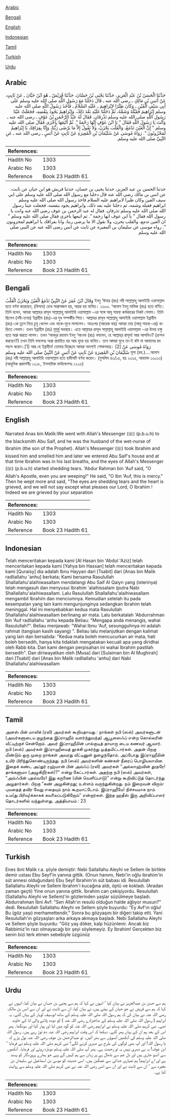 [Arabic](#arabic)

[Bengali](#bengali)

[English](#english)

[Indonesian](#indonesian)

[Tamil](#tamil)

[Turkish](#turkish)

[Urdu](#urdu)

## Arabic


<div dir="rtl" lang="ar" style={{fontSize:'larger',backgroundColor:'#f8f9fa',padding:20}}>
حَدَّثَنَا الْحَسَنُ بْنُ عَبْدِ الْعَزِيزِ، حَدَّثَنَا يَحْيَى بْنُ حَسَّانَ، حَدَّثَنَا قُرَيْشٌ ـ هُوَ ابْنُ حَيَّانَ ـ عَنْ ثَابِتٍ، عَنْ أَنَسِ بْنِ مَالِكٍ ـ رضى الله عنه ـ قَالَ دَخَلْنَا مَعَ رَسُولِ اللَّهِ صلى الله عليه وسلم عَلَى أَبِي سَيْفٍ الْقَيْنِ ـ وَكَانَ ظِئْرًا لإِبْرَاهِيمَ ـ عَلَيْهِ السَّلاَمُ ـ فَأَخَذَ رَسُولُ اللَّهِ صلى الله عليه وسلم إِبْرَاهِيمَ فَقَبَّلَهُ وَشَمَّهُ، ثُمَّ دَخَلْنَا عَلَيْهِ بَعْدَ ذَلِكَ، وَإِبْرَاهِيمُ يَجُودُ بِنَفْسِهِ، فَجَعَلَتْ عَيْنَا رَسُولِ اللَّهِ صلى الله عليه وسلم تَذْرِفَانِ‏.‏ فَقَالَ لَهُ عَبْدُ الرَّحْمَنِ بْنُ عَوْفٍ ـ رضى الله عنه ـ وَأَنْتَ يَا رَسُولَ اللَّهِ فَقَالَ ‏"‏ يَا ابْنَ عَوْفٍ إِنَّهَا رَحْمَةٌ ‏"‏‏.‏ ثُمَّ أَتْبَعَهَا بِأُخْرَى فَقَالَ صلى الله عليه وسلم ‏"‏ إِنَّ الْعَيْنَ تَدْمَعُ، وَالْقَلْبَ يَحْزَنُ، وَلاَ نَقُولُ إِلاَّ مَا يَرْضَى رَبُّنَا، وَإِنَّا بِفِرَاقِكَ يَا إِبْرَاهِيمُ لَمَحْزُونُونَ ‏"‏‏.‏ رَوَاهُ مُوسَى عَنْ سُلَيْمَانَ بْنِ الْمُغِيرَةِ عَنْ ثَابِتٍ عَنْ أَنَسٍ ـ رضى الله عنه ـ عَنِ النَّبِيِّ صلى الله عليه وسلم‏.‏
</div>
<div style={{backgroundColor:'#f8f9fa',padding:20, marginBottom: 10}}><table> <thead> <tr> <th>References:</th> <th></th> </tr> </thead> <tbody><tr><td>Hadith No</td><td>1303</td></tr><tr><td>Arabic No</td><td>1303</td></tr><tr><td>Reference</td><td>Book 23 Hadith 61</td></tr></tbody></table></div>


<div dir="rtl" lang="ar" style={{fontSize:'larger',backgroundColor:'#f8f9fa',padding:20}}>
حدثنا الحسن بن عبد العزيز، حدثنا يحيى بن حسان، حدثنا قريش هو ابن حيان عن ثابت، عن انس بن مالك رضى الله عنه قال دخلنا مع رسول الله صلى الله عليه وسلم على ابي سيف القين وكان ظيرا لابراهيم عليه السلام فاخذ رسول الله صلى الله عليه وسلم ابراهيم فقبله وشمه، ثم دخلنا عليه بعد ذلك، وابراهيم يجود بنفسه، فجعلت عينا رسول الله صلى الله عليه وسلم تذرفان. فقال له عبد الرحمن بن عوف رضى الله عنه وانت يا رسول الله فقال " يا ابن عوف انها رحمة ". ثم اتبعها باخرى فقال صلى الله عليه وسلم " ان العين تدمع، والقلب يحزن، ولا نقول الا ما يرضى ربنا، وانا بفراقك يا ابراهيم لمحزونون ". رواه موسى عن سليمان بن المغيرة عن ثابت عن انس رضى الله عنه عن النبي صلى الله عليه وسلم
</div>
<div style={{backgroundColor:'#f8f9fa',padding:20, marginBottom: 10}}><table> <thead> <tr> <th>References:</th> <th></th> </tr> </thead> <tbody><tr><td>Hadith No</td><td>1303</td></tr><tr><td>Arabic No</td><td>1303</td></tr><tr><td>Reference</td><td>Book 23 Hadith 61</td></tr></tbody></table></div>

## Bengali


<div dir="ltr" lang="bn" style={{fontSize:'larger',backgroundColor:'#f8f9fa',padding:20}}>
وَقَالَ ابْنُ عُمَرَ عَنْ النَّبِيِّ تَدْمَعُ الْعَيْنُ وَيَحْزَنُ الْقَلْبُ ইবনু ‘উমার (রাঃ) নবী সাল্লাল্লাহু আলাইহি ওয়াসাল্লাম হতে বর্ণনা করেছেন, (বিপদে) চোখ অশ্রুসজল হয়, অন্তর হয় ব্যথিত। ১৩০৩. ‘আনাস ইবনু মালিক (রাঃ) হতে বর্ণিত। তিনি বলেন, আমরা আল্লাহর রাসূল সাল্লাল্লাহু আলাইহি ওয়াসাল্লাম -এর সঙ্গে আবূ সায়ফ্ কর্মকারের নিকট গেলাম। তিনি ছিলেন (নবী-তনয়) ইব্রাহীম (রাঃ)-এর দুধ সম্পর্কীয় পিতা। আল্লাহর রাসূল সাল্লাল্লাহু আলাইহি ওয়াসাল্লাম ইব্রাহীম (রাঃ)-কে তুলে নিয়ে চুমু খেলেন এবং নাকে-মুখে লাগালেন। অতঃপর (আরেক বার) আমরা তার (আবূ সায়ফ্-এর) বাড়িতে গেলাম। তখন ইব্রাহীম (রাঃ) মুমূর্ষু অবস্থায়। এতে আল্লাহর রাসূল সাল্লাল্লাহু আলাইহি ওয়াসাল্লাম -এর উভয় চক্ষু হতে অশ্রু ঝরতে লাগল। তখন ‘আবদুর রহমান ইবনু ‘আওফ (রাঃ) বললেন, হে আল্লাহ্‌র রাসূল! আর আপনিও? (ক্রন্দন করছেন?) তখন তিনি বললেনঃ অশ্রু প্রবাহিত হয় আর হৃদয় হয় ব্যথিত। তবে আমরা মুখে তা-ই বলি যা আমাদের রব পছন্দ করেন।[1] আর হে ইব্রাহীম! তোমার বিচ্ছেদে আমরা অবশ্যই শোকসন্তপ্ত। [2] رَوَاهُ مُوسَى عَنْ سُلَيْمَانَ بْنِ المُغِيرَةِ عَنْ ثَابِتٍ عَنْ أَنَسٍ عَنْ النَّبِيِّ صلى الله عليه وسلم মূসা (রহ.)....আনাস (রাঃ) নবী সাল্লাল্লাহু আলাইহি ওয়াসাল্লাম হতে হাদীসটি বর্ণনা করেন। (মুসলিম ৪৩/১৫, হাঃ ২৩১৫, আহমাদ ১৩০১৩) (আধুনিক প্রকাশনীঃ ১২১৮, ইসলামিক ফাউন্ডেশনঃ ১২২৫)
</div>
<div style={{backgroundColor:'#f8f9fa',padding:20, marginBottom: 10}}><table> <thead> <tr> <th>References:</th> <th></th> </tr> </thead> <tbody><tr><td>Hadith No</td><td>1303</td></tr><tr><td>Arabic No</td><td>1303</td></tr><tr><td>Reference</td><td>Book 23 Hadith 61</td></tr></tbody></table></div>

## English


<div dir="ltr" lang="en" style={{fontSize:'larger',backgroundColor:'#f8f9fa',padding:20}}>
Narrated Anas bin Malik:We went with Allah's Messenger (ﷺ) (p.b.u.h) to the blacksmith Abu Saif, and he was the husband of the wet-nurse of Ibrahim (the son of the Prophet). Allah's Messenger (ﷺ) took Ibrahim and kissed him and smelled him and later we entered Abu Saif's house and at that time Ibrahim was in his last breaths, and the eyes of Allah's Messenger (ﷺ) (p.b.u.h) started shedding tears. 'Abdur Rahman bin 'Auf said, "O Allah's Apostle, even you are weeping!" He said, "O Ibn 'Auf, this is mercy." Then he wept more and said, "The eyes are shedding tears and the heart is grieved, and we will not say except what pleases our Lord, O Ibrahim ! Indeed we are grieved by your separation
</div>
<div style={{backgroundColor:'#f8f9fa',padding:20, marginBottom: 10}}><table> <thead> <tr> <th>References:</th> <th></th> </tr> </thead> <tbody><tr><td>Hadith No</td><td>1303</td></tr><tr><td>Arabic No</td><td>1303</td></tr><tr><td>Reference</td><td>Book 23 Hadith 61</td></tr></tbody></table></div>

## Indonesian


<div dir="ltr" lang="id" style={{fontSize:'larger',backgroundColor:'#f8f9fa',padding:20}}>
Telah menceritakan kepada kami [Al Hasan bin 'Abdul 'Aziz] telah menceritakan kepada kami [Yahya bin Hassan] telah menceritakan kepada kami [Quraisy] dia adalah Ibnu Hayyan dari [Tsabit] dari [Anas bin Malik radliallahu 'anhu] berkata; Kami bersama Rasulullah Shallallahu'alaihiwasallam mendatangi Abu Saif Al Qaiyn yang (isterinya) telah mengasuh dan menyusui Ibrahim 'alaihissalam (putra Nabi Shallallahu'alaihiwasallam. Lalu Rasulullah Shallallahu'alaihiwasallam mengambil Ibrahim dan menciumnya. Kemudian setelah itu pada kesempatan yang lain kami mengunjunginya sedangkan Ibrahim telah meninggal. Hal ini menyebabkan kedua mata Rasulullah Shallallahu'alaihiwasallam berlinang air mata. Lalu berkatalah 'Abdurrahman bin 'Auf radliallahu 'anhu kepada Beliau: "Mengapa anda menangis, wahai Rasulullah?". Beliau menjawab: "Wahai Ibnu 'Auf, sesungguhnya ini adalah rahmat (tangisan kasih sayang) ". Beliau lalu melanjutkan dengan kalimat yang lain dan bersabda: "Kedua mata boleh mencucurkan air mata, hati boleh bersedih, hanya kita tidaklah mengatakan kecuali apa yang diridhai oleh Rabb kita. Dan kami dengan perpisahan ini wahai Ibrahim pastilah bersedih". Dan diriwayatkan oleh [Musa] dari [Sulaiman bin Al Mughirah] dari [Tsabit] dari [Anas bin Malik radliallahu 'anhu] dari Nabi Shallallahu'alaihiwasallam
</div>
<div style={{backgroundColor:'#f8f9fa',padding:20, marginBottom: 10}}><table> <thead> <tr> <th>References:</th> <th></th> </tr> </thead> <tbody><tr><td>Hadith No</td><td>1303</td></tr><tr><td>Arabic No</td><td>1303</td></tr><tr><td>Reference</td><td>Book 23 Hadith 61</td></tr></tbody></table></div>

## Tamil


<div dir="ltr" lang="ta" style={{fontSize:'larger',backgroundColor:'#f8f9fa',padding:20}}>
அனஸ் பின் மாலிக் (ரலி) அவர்கள் கூறியதாவது : நாங்கள் நபி (ஸல்) அவர்களுடன் (அவர்களுடைய குழந்தை இப்ராஹீம் வளர்ந்துவந்த) ஆபூஸைஃப் என்ற கொல்லரின் வீட்டிற்குச் சென்றோம். அவர் இப்ராஹீமின் பால்குடித் தாயாரு டைய கணவர் ஆவார். நபி (ஸல்) அவர்கள் இப்ராஹீமைத் தூக்கி முகர்ந்து முத்தமிட்டார்கள். அதன் பிறகு மீண்டும் ஒரு முறை நாங்கள் அவரது வீட்டினுள் நுழைந்தோம். அப்போது இப்ராஹீமின் உயிர் பிரிந்துகொண்டிருந்தது. நபி (ஸல்) அவர்களின் கண்கள் நீரைப் பொழியலாயின. இதைக் கண்ட அப்துர் ரஹ்மான் பின் அவ்ஃப் (ரலி) அவர்கள் “அல்லாஹ்வின் தூதரே! தாங்களுமா (அழுகிறீர்கள்)?” என்று கேட்டார்கள். அதற்கு நபி (ஸல்) அவர்கள், “அவ்ஃபின் புதல்வரே! இது கருணை (யின் வெளிப்பாடு)” என்று கூறிவிட்டுத் தொடர்ந்து அழுதார்கள். பிறகு “கண் அழுகின்றது; உள்ளம் வருந்துகின்றது. நம் இறைவன் விரும்புவதைத் தவிர வேறு எதையும் நாம் கூறமாட்டோம். இப்ராஹீமே! நிச்சயமாக நாம் உம(து பிரிவு)க்காகக் கவலைப்படுகிறோம்” என்றார்கள். இந்த ஹதீஸ் இரு அறிவிப்பாளர் தொடர்களில் வந்துள்ளது. அத்தியாயம் : 23
</div>
<div style={{backgroundColor:'#f8f9fa',padding:20, marginBottom: 10}}><table> <thead> <tr> <th>References:</th> <th></th> </tr> </thead> <tbody><tr><td>Hadith No</td><td>1303</td></tr><tr><td>Arabic No</td><td>1303</td></tr><tr><td>Reference</td><td>Book 23 Hadith 61</td></tr></tbody></table></div>

## Turkish


<div dir="ltr" lang="tr" style={{fontSize:'larger',backgroundColor:'#f8f9fa',padding:20}}>
Enes ibni Malik r.a. şöyle demiştir: Nebi Sallallahu Aleyhi ve Sellem ile birlikte demir ustası Ebu Seyf'in yanına gittik. (Onun hanımı, Nebi'in oğlu ibrahim'in süt annesi olduğundan) Ebu Seyf İbrahim'in süt babası idi. Resulullah Sallallahu Aleyhi ve Sellem İbrahim'i kucağına aldı, öptü ve kokladı. (Aradan zaman geçti) Yine onun yanına gittik. İbrahim can çekişiyordu. Resulullah (Sallallahu Aleyhi ve Sellem)'in gözlerinden yaşlar süzülmeye başladı. Abdurrahman İbni Avf: "Sen Allah'ın resulü olduğun halde ağlıyor musun?" dedi. Resulullah Sallallahu Aleyhi ve Sellem şöyle buyurdu: "Ey Avf'ın oğlu! Bu (göz yaşı) merhamettendir," Sonra bu gözyaşını bir diğeri takip etti. Yani Resulullah'ın gözyaşları arka arkaya akmaya başladı. Nebi Sallallahu Aleyhi ve Sellem şöyle buyurdu: "Göz yaş döker, kalp hüzünlenir. Ancak biz Rabbimiz'in razı olmayacağı bir şeyi söylemeyiz. Ey İbrahim! Gerçekten biz senin bizi terk etmen sebebiyle üzgünüz
</div>
<div style={{backgroundColor:'#f8f9fa',padding:20, marginBottom: 10}}><table> <thead> <tr> <th>References:</th> <th></th> </tr> </thead> <tbody><tr><td>Hadith No</td><td>1303</td></tr><tr><td>Arabic No</td><td>1303</td></tr><tr><td>Reference</td><td>Book 23 Hadith 61</td></tr></tbody></table></div>

## Urdu


<div dir="rtl" lang="ur" style={{fontSize:'larger',backgroundColor:'#f8f9fa',padding:20}}>
ہم سے حسن بن عبدالعزیز نے بیان کیا ‘ انہوں نے کہا کہ ہم سے یحییٰ بن حسان نے بیان کیا، انہوں نے کہا کہ ہم سے قریش نے جو حیان کے بیٹے ہیں، نے بیان کیا، ان سے ثابت نے اور ان سے انس بن مالک رضی اللہ عنہ نے بیان کی کہ ہم رسول اللہ صلی اللہ علیہ وسلم کے ساتھ ابوسیف لوہار کے یہاں گئے۔ یہ ابراہیم ( رسول اللہ صلی اللہ علیہ وسلم کے صاحبزادے رضی اللہ عنہ ) کو دودھ پلانے والی انا کے خاوند تھے۔ نبی کریم صلی اللہ علیہ وسلم نے ابراہیم رضی اللہ عنہ کو گود میں لیا اور پیار کیا اور سونگھا۔ پھر اس کے بعد ہم ان کے یہاں پھر گئے۔ دیکھا کہ اس وقت ابراہیم رضی اللہ عنہ دم توڑ رہے ہیں۔ رسول اللہ صلی اللہ علیہ وسلم کی آنکھیں آنسوؤں سے بھر آئیں۔ تو عبدالرحمٰن بن عوف رضی اللہ عنہ بول پڑے کہ یا رسول اللہ! اور آپ بھی لوگوں کی طرح بے صبری کرنے لگے؟ نبی کریم صلی اللہ علیہ وسلم نے فرمایا ‘ ابن عوف! یہ بے صبری نہیں یہ تو رحمت ہے۔ پھر آپ صلی اللہ علیہ وسلم دوبارہ روئے اور فرمایا۔ آنکھوں سے آنسو جاری ہیں اور دل غم سے نڈھال ہے پر زبان سے ہم کہیں گے وہی جو ہمارے پروردگار کو پسند ہے اور اے ابراہیم! ہم تمہاری جدائی سے غمگین ہیں۔ اسی حدیث کو موسیٰ بن اسماعیل نے سلیمان بن مغیرہ سے ‘ ان سے ثابت نے اور ان سے انس رضی اللہ عنہ نے نبی کریم صلی اللہ علیہ وسلم سے روایت کیا ہے۔
</div>
<div style={{backgroundColor:'#f8f9fa',padding:20, marginBottom: 10}}><table> <thead> <tr> <th>References:</th> <th></th> </tr> </thead> <tbody><tr><td>Hadith No</td><td>1303</td></tr><tr><td>Arabic No</td><td>1303</td></tr><tr><td>Reference</td><td>Book 23 Hadith 61</td></tr></tbody></table></div>